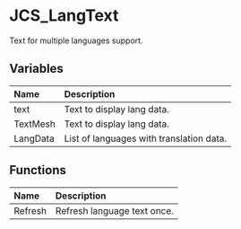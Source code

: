 # JCS_LangText

Text for multiple languages support.

## Variables

| Name     | Description                              |
|:---------|:-----------------------------------------|
| text     | Text to display lang data.               |
| TextMesh | Text to display lang data.               |
| LangData | List of languages with translation data. |

## Functions

| Name    | Description                 |
|:--------|:----------------------------|
| Refresh | Refresh language text once. |
